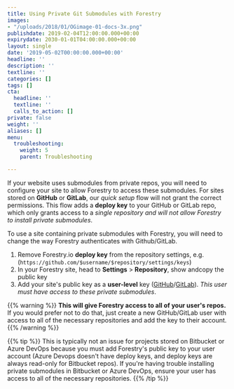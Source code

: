 ```yaml
---
title: Using Private Git Submodules with Forestry
images:
- "/uploads/2018/01/OGimage-01-docs-3x.png"
publishdate: 2019-02-04T12:00:00.000+00:00
expirydate: 2030-01-01T04:00:00.000+00:00
layout: single
date: '2019-05-02T00:00:00.000+00:00'
headline: ''
description: ''
textline: ''
categories: []
tags: []
cta:
  headline: ''
  textline: ''
  calls_to_action: []
private: false
weight: ''
aliases: []
menu:
  troubleshooting:
    weight: 5
    parent: Troubleshooting

---
```

If your website uses submodules from private repos, you will need to configure your site to allow Forestry to access these submodules. For sites stored on **GitHub** or **GitLab**, our _quick setup_ flow will not grant the correct permissions. This flow adds a **deploy key** to your GitHub or GitLab repo, which only grants access to a _single repository and will not allow Forestry to install private submodules_.

To use a site containing private submodules with Forestry, you will need to change the way Forestry authenticates with Github/GitLab.

1. Remove Forestry.io **deploy key** from the repository settings, e.g. (`https://github.com/$username/$repository/settings/keys`)
2. In your Forestry site, head to **Settings** > **Repository**, show andcopy the public key
3. Add your site's public key as a **user-level** key ([GitHub](https://github.com/settings/keys)/[GitLab](https://gitlab.com/profile/keys)). _This user must have access to these private submodules_.

{{% warning %}}
**This will give Forestry access to all of your user's repos.** If you would prefer not to do that, just create a new GitHub/GitLab user with access to all of the necessary repositories and add the key to their account.
{{% /warning %}}

{{% tip %}}
This is typically not an issue for projects stored on Bitbucket or Azure DevOps because you must add Forestry's public key to your user account (Azure Devops doesn't have deploy keys, and deploy keys are always read-only for Bitbucket repos). If you're having trouble installing private submodules in Bitbucket or Azure DevOps, ensure your user has access to all of the necessary repositories.
{{% /tip %}}